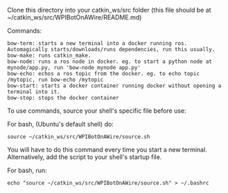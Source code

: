 Clone this directory into your catkin_ws/src folder (this file should be at ~/catkin_ws/src/WPIBotOnAWire/README.md)

Commands:

    bow-term: starts a new terminal into a docker running ros. Automagically starts/downloads/runs dependencies, run this usually.
    bow-make: runs catkin_make.
    bow-node: runs a ros node in docker. eg. to start a python node at mynode/app.py, run 'bow-node mynode app.py'
    bow-echo: echos a ros topic from the docker. eg. to echo topic /mytopic, run bow-echo /mytopic
    bow-start: starts a docker container running docker without opening a terminal into it.
    bow-stop: stops the docker container

To use commands, source your shell's specific file before use:

For bash, (Ubuntu's default shell) do: 
    
    source ~/catkin_ws/src/WPIBotOnAWire/source.sh

You will have to do this command every time you start a new terminal. Alternatively, add the script to your
shell's startup file.

For bash, run:

    echo "source ~/catkin_ws/src/WPIBotOnAWire/source.sh" > ~/.bashrc